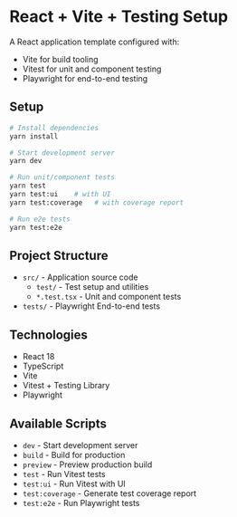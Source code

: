 # React + Vite + Testing Setup

A React application template configured with:

- Vite for build tooling
- Vitest for unit and component testing
- Playwright for end-to-end testing

## Setup

```bash
# Install dependencies
yarn install

# Start development server
yarn dev

# Run unit/component tests
yarn test
yarn test:ui    # with UI
yarn test:coverage   # with coverage report

# Run e2e tests
yarn test:e2e
```

## Project Structure

- `src/` - Application source code
  - `test/` - Test setup and utilities
  - `*.test.tsx` - Unit and component tests
- `tests/` - Playwright End-to-end tests

## Technologies

- React 18
- TypeScript
- Vite
- Vitest + Testing Library
- Playwright

## Available Scripts

- `dev` - Start development server
- `build` - Build for production
- `preview` - Preview production build
- `test` - Run Vitest tests
- `test:ui` - Run Vitest with UI
- `test:coverage` - Generate test coverage report
- `test:e2e` - Run Playwright tests
